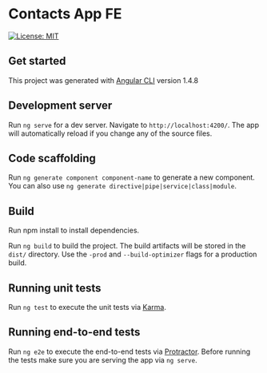 # Contacts App FE

[![License: MIT](https://img.shields.io/badge/License-MIT-blue.svg)](https://opensource.org/licenses/MIT)

## Get started 
This project was generated with [Angular CLI](https://github.com/angular/angular-cli) version 1.4.8

## Development server

Run `ng serve` for a dev server. Navigate to `http://localhost:4200/`. The app will automatically reload if you change any of the source files.

## Code scaffolding

Run `ng generate component component-name` to generate a new component. You can also use `ng generate directive|pipe|service|class|module`.

## Build

Run npm install to install dependencies.

Run `ng build` to build the project. The build artifacts will be stored in the `dist/` directory. Use the `-prod` and `--build-optimizer` flags for a production build.

## Running unit tests

Run `ng test` to execute the unit tests via [Karma](https://karma-runner.github.io).

## Running end-to-end tests

Run `ng e2e` to execute the end-to-end tests via [Protractor](http://www.protractortest.org/).
Before running the tests make sure you are serving the app via `ng serve`.

